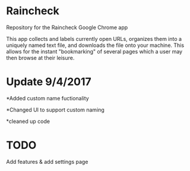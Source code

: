 # Raincheck
Repository for the Raincheck Google Chrome app

This app collects and labels currently open URLs, organizes them into a uniquely named text file, and downloads the file onto your machine.
This allows for the instant "bookmarking" of several pages which a user may then browse at their leisure.

# Update 9/4/2017

*Added custom name fuctionality

*Changed UI to support custom naming

*cleaned up code

# TODO

Add features & add settings page
